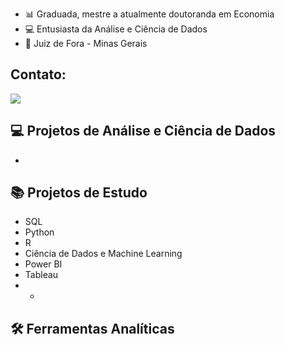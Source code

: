 
- 📊 Graduada, mestre a atualmente doutoranda em Economia
- 💻 Entusiasta da Análise e Ciência de Dados
- 📍 Juiz de Fora - Minas Gerais

## Contato:
[<img src="https://img.shields.io/badge/linkedin-%230077B5.svg?&style=for-the-badge&logo=linkedin&logoColor=white" />](https://www.linkedin.com/in/libania-araujo-silva/)

## 💻 Projetos de Análise e Ciência de Dados

- 

## 📚 Projetos de Estudo

- SQL
- Python
- R
- Ciência de Dados e Machine Learning
- Power BI
- Tableau
- -

## 🛠️ Ferramentas Analíticas
